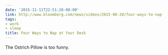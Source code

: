 ```yaml
---
date: '2015-11-11T22:51:28-08:00'
link: http://www.bloomberg.com/news/videos/2015-08-20/four-ways-to-nap-at-your-desk
tags:
- work
- sleep
title: Four Ways to Nap at Your Desk
---
```


The Ostrich Pillow is too funny.
